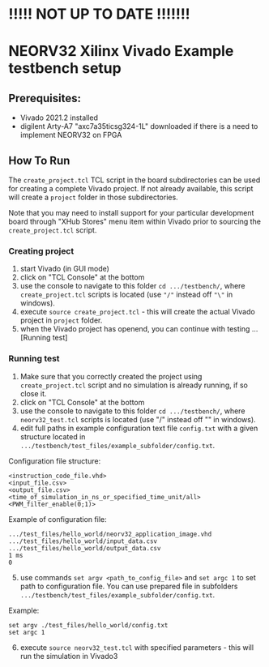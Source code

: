 # !!!!! NOT UP TO DATE !!!!!!!
# NEORV32 Xilinx Vivado Example testbench setup
## Prerequisites:

- Vivado 2021.2 installed
- digilent Arty-A7 "axc7a35ticsg324-1L" downloaded if there is a need to implement NEORV32 on FPGA

## How To Run

The `create_project.tcl` TCL script in the board subdirectories can be used for creating a complete Vivado project.
If not already available, this script will create a `project` folder in those subdirectories.

Note that you may need to install support for your particular development board through "XHub Stores" menu item within Vivado prior to sourcing the `create_project.tcl` script.

### Creating project

1. start Vivado (in GUI mode)
2. click on "TCL Console" at the bottom
3. use the console to navigate to this folder `cd .../testbench/`, where `create_project.tcl` scripts is located (use `"/"` instead off `"\"` in windows).
4. execute `source create_project.tcl` - this will create the actual Vivado project in `project` folder. 
5. when the Vivado project has openend, you can continue with testing ... [Running test]

### Running test

1. Make sure that you correctly created the project using `create_project.tcl` script and no simulation is already running, if so close it. 
2. click on "TCL Console" at the bottom
3. use the console to navigate to this folder `cd .../testbench/`, where `neorv32_test.tcl` scripts is located (use "/" instead off "\" in windows).
4. edit full paths in example configuration text file `config.txt` with a given structure located in `.../testbench/test_files/example_subfolder/config.txt`.

Configuration file structure:

	<instruction_code_file.vhd>   
	<input_file.csv>
	<output_file.csv>
	<time_of_simulation_in_ns_or_specified_time_unit/all>
	<PWM_filter_enable(0;1)>

Example of configuration file:

	.../test_files/hello_world/neorv32_application_image.vhd
	.../test_files/hello_world/input_data.csv
	.../test_files/hello_world/output_data.csv
	1 ms
	0

5. use commands `set argv <path_to_config_file>` and `set argc 1` to set path to configuration file. You can use prepared file in subfolders `.../testbench/test_files/example_subfolder/config.txt`. 

Example:

	set argv ./test_files/hello_world/config.txt
	set argc 1

6. execute `source neorv32_test.tcl` with specified parameters - this will run the simulation in Vivado3
